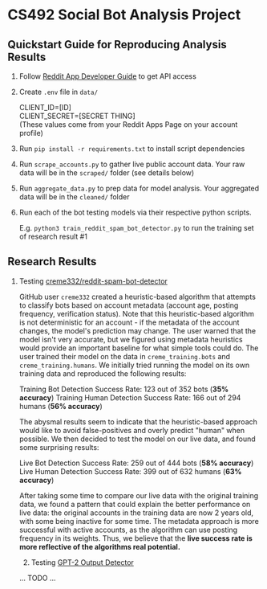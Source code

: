 # CS492 Social Bot Analysis Project

## Quickstart Guide for Reproducing Analysis Results

1. Follow [Reddit App Developer Guide](https://www.reddit.com/wiki/api/#wiki_read_the_full_api_terms_and_sign_up_for_usage) to get API access
2. Create `.env` file in `data/`

    CLIENT_ID=[ID] <br>
    CLIENT_SECRET=[SECRET THING] <br>
    (These values come from your Reddit Apps Page on your account profile)

3. Run `pip install -r requirements.txt` to install script dependencies
4. Run `scrape_accounts.py` to gather live public account data. Your raw data will be in the `scraped/` folder (see details below)
5. Run `aggregate_data.py` to prep data for model analysis. Your aggregated data will be in the `cleaned/` folder
6. Run each of the bot testing models via their respective python scripts.

    E.g. `python3 train_reddit_spam_bot_detector.py` to run the training set of research result #1


## Research Results

1. Testing [creme332/reddit-spam-bot-detector](https://github.com/creme332/reddit-spam-bot-detector)

    GitHub user `creme332` created a heuristic-based algorithm that attempts to classify bots based on account metadata (account age, posting frequency, verification status). Note that this heuristic-based algorithm is not deterministic for an account - if the metadata of the account changes, the model's prediction may change. The user warned that the model isn't very accurate, but we figured using metadata heuristics would provide an important baseline for what simple tools could do. The user trained their model on the data in `creme_training.bots` and `creme_training.humans`. We initially tried running the model on its own training data and reproduced the following results:

    Training Bot Detection Success Rate: 123 out of 352 bots (**35% accuracy**)
    Training Human Detection Success Rate: 166 out of 294 humans (**56% accuracy**)

    The abysmal results seem to indicate that the heuristic-based approach would like to avoid false-positives and overly predict "human" when possible. We then decided to test the model on our live data, and found some surprising results:

    Live Bot Detection Success Rate: 259 out of 444 bots (**58% accuracy**)
    Live Human Detection Success Rate: 399 out of 632 humans (**63% accuracy**)

    After taking some time to compare our live data with the original training data, we found a pattern that could explain the better performance on live data: the original accounts in the training data are now 2 years old, with some being inactive for some time. The metadata approach is more successful with active accounts, as the algorithm can use posting frequency in its weights. Thus, we believe that the **live success rate is more reflective of the algorithms real potential.**

	2. Testing [GPT-2 Output Detector](https://github.com/openai/gpt-2-output-dataset/tree/master/detector)

	... TODO ...

